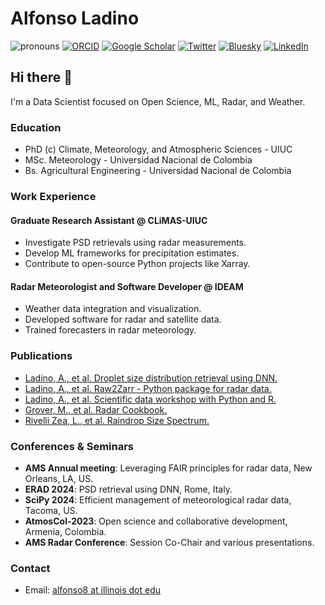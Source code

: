 # Alfonso Ladino
![pronouns](https://img.shields.io/static/v1?label=pronouns&message=he/him&color=red&style=flat-square)
[![ORCID](https://img.shields.io/static/v1?label=ORCID&message=0000-0001-8081-7827&color=green&style=flat-square&logo=orcid)](https://orcid.org/0000-0001-8081-7827)
[![Google Scholar](https://img.shields.io/static/v1?label=&message=Google%20Scholar&color=gray&style=flat-square&logo=google-scholar)](https://scholar.google.com/citations?user=SsvQawkAAAAJ&hl=en)
[![Twitter](https://img.shields.io/twitter/follow/ladino_123?logo=twitter&style=flat-square)]([(https://x.com/ladino_123))
[![Bluesky](https://img.shields.io/badge/Bluesky-0285FF?style=flat-square&logo=Bluesky&logoColor=white)](https://bsky.app/profile/aladino123.bsky.social)
[![LinkedIn](https://img.shields.io/static/v1?label=&message=LinkedIn&color=0077B5&style=flat-square&logo=linkedin)](https://www.linkedin.com/in/a-ladino/)

## Hi there 👋

I'm a Data Scientist focused on Open Science, ML, Radar, and Weather.




### Education
- PhD (c) Climate, Meteorology, and Atmospheric Sciences - UIUC
- MSc. Meteorology - Universidad Nacional de Colombia
- Bs. Agricultural Engineering - Universidad Nacional de Colombia

### Work Experience
#### Graduate Research Assistant @ CLiMAS-UIUC
- Investigate PSD retrievals using radar measurements.
- Develop ML frameworks for precipitation estimates.
- Contribute to open-source Python projects like Xarray.

#### Radar Meteorologist and Software Developer @ IDEAM
- Weather data integration and visualization.
- Developed software for radar and satellite data.
- Trained forecasters in radar meteorology.

### Publications
- [Ladino, A., et al. Droplet size distribution retrieval using DNN.](#)
- [Ladino, A., et al. Raw2Zarr - Python package for radar data.](#)
- [Ladino, A., et al. Scientific data workshop with Python and R.](#)
- [Grover, M., et al. Radar Cookbook.](#)
- [Rivelli Zea, L., et al. Raindrop Size Spectrum.](#)

### Conferences & Seminars
- **AMS Annual meeting**: Leveraging FAIR principles for radar data, New Orleans, LA, US.
- **ERAD 2024**: PSD retrieval using DNN, Rome, Italy.
- **SciPy 2024**: Efficient management of meteorological radar data, Tacoma, US.
- **AtmosCol-2023**: Open science and collaborative development, Armenia, Colombia.
- **AMS Radar Conference**: Session Co-Chair and various presentations.

### Contact
- Email: [alfonso8 at illinois dot edu](mailto:alfonso8@illinois.edu)
